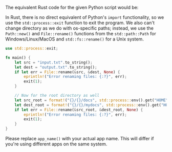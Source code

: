 The equivalent Rust code for the given Python script would be:

In Rust, there is no direct equivalent of Python's `import` functionality, so we use the `std::process::exit` function to exit the program. We also can't change directory as we do with os-specific paths; instead, we use the `Path::new()` and `File::rename()` functions from the `std::path::Path` for Windows/Linux/MacOS and `std::fs::rename()` for a Unix system.
```rust
use std::process::exit;

fn main() {
    let src = "input.txt".to_string();
    let dest = "output.txt".to_string();
    if let err = File::rename(&src, &dest, None) {
        eprintln!("Error renaming files: {:?}", err);
        exit(1);
    }

    // Now for the root directory as well
    let src_root = format!("{}/{}/docs", std::process::env().get("HOME").unwrap(), app_name());
    let dest_root = format!("{}/{}/mydocs", std::process::env().get("HOME").unwrap(), app_name());
    if let err = File::rename(&src_root, &dest_root, None) {
        eprintln!("Error renaming files: {:?}", err);
        exit(1);
    }
}
```
Please replace `app_name()` with your actual app name. This will differ if you're using different apps on the same system.
